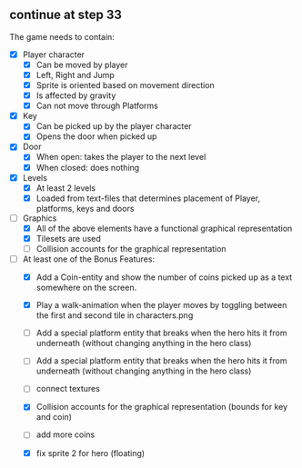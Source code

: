 ## continue at step 33
The game needs to contain:
- [x] Player character
  - [x] Can be moved by player
  - [x] Left, Right and Jump
  - [x] Sprite is oriented based on movement direction
  - [x] Is affected by gravity
  - [x] Can not move through Platforms
- [x] Key
  - [x] Can be picked up by the player character
  - [x] Opens the door when picked up
- [x] Door
  - [x] When open: takes the player to the next level
  - [x] When closed: does nothing
- [x] Levels
  - [x] At least 2 levels
  - [x] Loaded from text-files that determines placement of Player, platforms, keys and doors
- [ ] Graphics
  - [x] All of the above elements have a functional graphical representation
  - [x] Tilesets are used
  - [ ] Collision accounts for the graphical representation
- [ ] At least one of the Bonus Features:
  - [x] Add a Coin-entity and show the number of coins picked up as a text somewhere on the screen.
  - [x] Play a walk-animation when the player moves by toggling between the first and second tile in characters.png
  - [ ] Add a special platform entity that breaks when the hero hits it from underneath (without changing anything in the hero class)

  - [ ] Add a special platform entity that breaks when the hero hits it from underneath (without changing anything in the hero class)
  - [ ] connect textures
  - [x] Collision accounts for the graphical representation (bounds for key and coin)
  - [ ] add more coins
  - [x] fix sprite 2 for hero (floating)